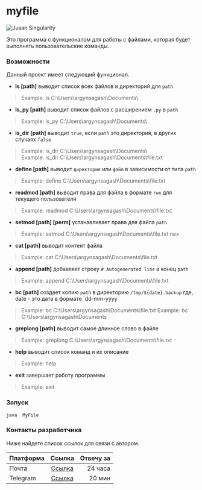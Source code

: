 # myfile

![Jusan Singularity](https://ucarecdn.com/02b8ff49-8f2b-4ce9-be84-7d4bdc6b9b67/)

Это программа с функционалом для работы с файлами, которая будет выполнять пользовательские команды.

### Возможности

Данный проект имеет следующий функционал. 

- **ls [path]**               выводит список всех файлов и директорий для `path`
>Example: ls C:\Users\argynsagash\Documents\
- **ls_py [path]**            выводит список файлов с расширением `.py` в `path`
>Example: ls_py C:\Users\argynsagash\Documents\
- **is_dir [path]**           выводит `true`, если `path` это директория, в других случаях `false`
>Example: is_dir C:\Users\argynsagash\Documents\     
>Example: is_dir C:\Users\argynsagash\Documents\file.txt
- **define [path]**           выводит `директория` или `файл` в зависимости от типа `path`
>Example: define C:\Users\argynsagash\Documents\file.txt
- **readmod [path]**          выводит права для файла в формате `rwx` для текущего пользователя
>Example: readmod C:\Users\argynsagash\Documents\file.txt
- **setmod [path] [perm]**    устанавливает права для файла `path`
>Example: setmod C:\Users\argynsagash\Documents\file.txt rwx
- **cat [path]**              выводит контент файла
>Example: cat C:\Users\argynsagash\Documents\file.txt
- **append [path]**           добавляет строку `# Autogenerated line` в конец `path`
>Example: append C:\Users\argynsagash\Documents\file.txt
- **bc [path]**               создает копию `path` в директорию `/tmp/${date}.backup` где, date - это дата в формате `dd-mm-yyyy
>Example: bc C:\Users\argynsagash\Documents\file.txt
>Example: bc C:\Users\argynsagash\Documents\`
- **greplong [path]**         выводит самое длинное слово в файле
>Example: greplong C:\Users\argynsagash\Documents\file.txt
- **help**                    выводит список команд и их описание
>Example: help
- **exit**                    завершает работу программы
>Example: exit

### Запуск

    java  MyFile

### Контакты разработчика

Ниже найдете список ссылок для связи с автором.

| Платформа    | Ссылка                      | Отвечу за |
| -------------|:---------------------------:|----------:|
| Почта        | [Ссылка](argyn.sagash@gmail.com) | 24 часа   |
| Telegram     | [Ссылка](https://t.me/argynsagash) | 20 мин     |